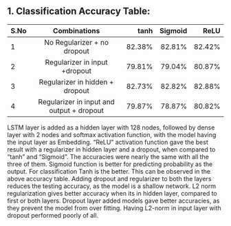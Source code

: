 ## 1.	Classification Accuracy Table:

| S.No             | Combinations                             |tanh    |Sigmoid|ReLU   |
| -----------------|:----------------------------------------:| ------:|------:|-------:
| 1                |No Regularizer + no dropout               |82.38%  |82.81% |82.42% |
| 2                |Regularizer in input +dropout             |79.81%  |79.04% |80.87% |
| 3                |Regularizer in hidden + dropout           |82.73%  |82.82% |82.88% |
| 4                |Regularizer in input and output + dropout |79.87%  |78.87% |80.82% |

LSTM layer is added as a hidden layer with 128 nodes, followed by dense layer with 2 nodes and softmax activation function, with the model having the 
input layer as Embedding. “ReLU” activation function gave the best result with a regularizer in hidden layer and a dropout, when compared to “tanh” and “Sigmoid”. The accuracies were nearly the same with all the three of them. Sigmoid function is better for predicting probability as the output. For classification Tanh is the better. This can be observed in the above accuracy table. Adding dropout and regularizer to both the layers reduces the testing accuracy, as the model is a shallow network. L2 norm regularization gives better accuracy when its in hidden layer, compared to first or both layers. Dropout layer added models gave better accuracies, as they prevent the model from over fitting. Having L2-norm in input layer with dropout performed poorly of all.
